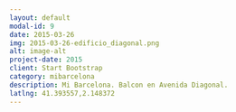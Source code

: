 ```yaml
---
layout: default
modal-id: 9
date: 2015-03-26
img: 2015-03-26-edificio_diagonal.png
alt: image-alt
project-date: 2015
client: Start Bootstrap
category: mibarcelona
description: Mi Barcelona. Balcon en Avenida Diagonal.
latlng: 41.393557,2.148372
---
```

